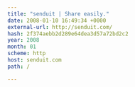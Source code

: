 ```yaml
---
title: "senduit | Share easily."
date: 2008-01-10 16:49:34 +0000
external-url: http://senduit.com/
hash: 2f374aebb2d289e64dea3d57a72bd2c2
year: 2008
month: 01
scheme: http
host: senduit.com
path: /

---
```



